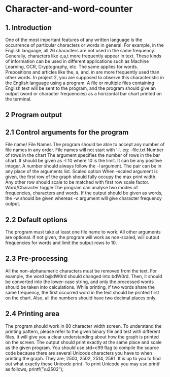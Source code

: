 # Character-and-word-counter
## 1. Introduction

One of the most important features of any written language is the occurrence of particular characters or words in general. For example, in the English language, all 26 characters are not used in
the same frequency. Generally, characters like e,a,t more frequently appear in text. These kinds of
information can be used in different applications such as Machine Learning, OCR, Cryptography,
etc. The same applies for words. Prepositions and articles like the, a, and, in are more frequently
used than other words. In project 2, you are supposed to observe this characteristic in the English
language using a program. A file or multiple files containing English text will be sent to the program, and the program should give an output (word or character frequencies) as a horizontal bar
chart printed on the terminal.


## 2 Program output

## 2.1 Control arguments for the program

File name/ File Names
The program should be able to accept any number of file names in any order. File names will not
start with ‘-’. eg: -file.txt
Number of rows in the chart
The argument specifies the number of rows in the bar chart. It should be given as -l 10 where 10 is
the limit. It can be any positive integer. A number should always follow the -l argument. The pair
can be in any place of the arguments list.
Scaled option
When –scaled argument is given, the first row of the graph should fully occupy the max print width.
Any other row should scale to be matched with first row scale factor.
Word/Character toggle
The program can analyse two modes of frequencies, characters and words. If the output should be
given as words, the -w should be given whereas -c argument will give character frequency output.

## 2.2 Default options
The program must take at least one file name to work. All other arguments are optional. If not
given, the program will work as non-scaled, will output frequencies for words and limit the output
rows to 10.

## 2.3 Pre-processing
All the non-alphanumeric characters must be removed from the text. For example, the word
b@dW0rd should changed into bdW0rd. Then, it should be converted into the lower-case string,
and only the processed words should be taken into calculations.
While printing, if two words share the same frequency, the first occurred word in the text should
be printed first on the chart. Also, all the numbers should have two decimal places only.

## 2.4 Printing area

The program should work in 80 character width screen. To understand the printing pattern, please
refer to the given binary file and test with different files. It will give you a clear understanding
about how the graph is printed on the screen. The output should print exactly at the same place and
scale as the given program.
You should use std=c99 flag to compile the source code because there are several Unicode characters you have to when printing the graph. They are; 2500, 2502, 2514, 2591. It is up to you
to find out what exactly these Unicode print. To print Unicode you may use printf as follows,
printf(”\u2502”);
